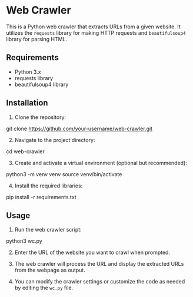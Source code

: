 # Web Crawler

This is a Python web crawler that extracts URLs from a given website. It utilizes the `requests` library for making HTTP requests and `beautifulsoup4` library for parsing HTML.

## Requirements

- Python 3.x
- requests library
- beautifulsoup4 library

## Installation

1. Clone the repository:

git clone https://github.com/your-username/web-crawler.git



2. Navigate to the project directory:

cd web-crawler


3. Create and activate a virtual environment (optional but recommended):

python3 -m venv venv
source venv/bin/activate



4. Install the required libraries:

pip install -r requirements.txt


## Usage

1. Run the web crawler script:

python3 wc.py


2. Enter the URL of the website you want to crawl when prompted.

3. The web crawler will process the URL and display the extracted URLs from the webpage as output.

4. You can modify the crawler settings or customize the code as needed by editing the `wc.py` file.


